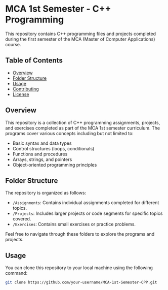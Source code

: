 # MCA 1st Semester - C++ Programming

This repository contains C++ programming files and projects completed during the first semester of the MCA (Master of Computer Applications) course.

## Table of Contents

- [Overview](#overview)
- [Folder Structure](#folder-structure)
- [Usage](#usage)
- [Contributing](#contributing)
- [License](#license)

## Overview

This repository is a collection of C++ programming assignments, projects, and exercises completed as part of the MCA 1st semester curriculum. The programs cover various concepts including but not limited to:
- Basic syntax and data types
- Control structures (loops, conditionals)
- Functions and procedures
- Arrays, strings, and pointers
- Object-oriented programming principles

## Folder Structure

The repository is organized as follows:

- `/Assignments`: Contains individual assignments completed for different topics.
- `/Projects`: Includes larger projects or code segments for specific topics covered.
- `/Exercises`: Contains small exercises or practice problems.

Feel free to navigate through these folders to explore the programs and projects.

## Usage

You can clone this repository to your local machine using the following command:

```bash
git clone https://github.com/your-username/MCA-1st-Semester-CPP.git
